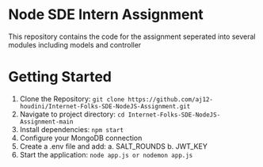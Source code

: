 # Node SDE Intern Assignment

This repository contains the code for the assignment seperated into several modules including models and controller

# Getting Started

1. Clone the Repository: `git clone https://github.com/aj12-houdini/Internet-Folks-SDE-NodeJS-Assignment.git`
2. Navigate to project directory: `cd Internet-Folks-SDE-NodeJS-Assignment-main`
3. Install dependencies: `npm start`
4. Configure your MongoDB connection
5. Create a .env file and add:
   a. SALT_ROUNDS
   b. JWT_KEY
6. Start the application: `node app.js or nodemon app.js`


